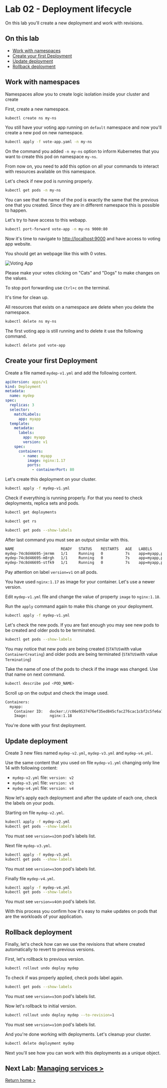# Lab 02 - Deployment lifecycle

On this lab you'll create a new deployment and work with revisions.

## On this lab

- [Work with namespaces](lab05.md#work-with-namespaces)
- [Create your first Deployment](lab06.md#create-your-first-deployment)
- [Update deployment](lab06.md#update-deployment)
- [Rollback deployment](lab06.md#rollback-deployment)

## Work with namespaces

Namespaces allow you to create logic isolation inside your cluster and create 

First, create a new namespace.

```bash
kubectl create ns my-ns
```

You still have your voting app running on `default` namespace and now you'll create a new pod on new namespace.

```bash
kubectl apply -f vote-app.yaml -n my-ns
```

On the command you added `-n my-ns` option to inform Kubernetes that you want to create this pod on namespace `my-ns`.

From now on, you need to add this option on all your commands to interact with resources available on this namespace.

Let's check if new pod is running properly.

```bash
kubectl get pods -n my-ns
```

You can see that the name of the pod is exactly the same that the previous one that you created. Since they are in different namespace this is possible to happen.

Let's try to have access to this webapp.

```bash
kubectl port-forward vote-app -n my-ns 9000:80
```

Now it's time to navigate to <http://localhost:9000> and have access to voting app website.

You should get an webpage like this with 0 votes.

![Voting App](images/lab02/image01.jpg "Voting App")

Please make your votes clicking on "Cats" and "Dogs" to make changes on the values.

To stop port forwarding use `Ctrl+c` on the terminal.

It's time for clean up.

All resources that exists on a namespace are delete when you delete the namespace.

```bash
kubectl delete ns my-ns
```

The first voting app is still running and to delete it use the following command.

```bash
kubectl delete pod vote-app
```

## Create your first Deployment

Create a file named `mydep-v1.yml` and add the following content.

```yaml
apiVersion: apps/v1
kind: Deployment
metadata:
  name: mydep
spec:
  replicas: 3
  selector:
    matchLabels:
      app: myapp
  template:
    metadata:
      labels:
        app: myapp
        version: v1
    spec:
      containers:
        - name: myapp
          image: nginx:1.17
          ports:
            - containerPort: 80
```

Let's create this deployment on your cluster.

```bash
kubectl apply -f mydep-v1.yml
```

Check if everything is running properly. For that you need to check deployments, replica sets and pods.

```bash
kubectl get deployments

kubectl get rs

kubectl get pods --show-labels
```

After last command you must see an output similar with this.

```bash
NAME                     READY   STATUS    RESTARTS   AGE   LABELS
mydep-74c8d46695-jmrmm   1/1     Running   0          7s    app=myapp,pod-template-hash=74c8d46695,version=v1
mydep-74c8d46695-m8rgh   1/1     Running   0          7s    app=myapp,pod-template-hash=74c8d46695,version=v1
mydep-74c8d46695-stfk9   1/1     Running   0          7s    app=myapp,pod-template-hash=74c8d46695,version=v1
```

Pay attention on label `version=v1` on all pods.

You have used `nginx:1.17` as image for your container. Let's use a newer version.

Edit `mydep-v1.yml` file and change the value of property `image` to `nginx:1.18`.

Run the `apply` command again to make this change on your deployment.

```bash
kubectl apply -f mydep-v1.yml
```

Let's check the new pods. If you are fast enough you may see new pods to be created and older pods to be terminated.

```bash
kubectl get pods --show-labels
```

You may notice that new pods are being created (`STATUS`with value `ContainerCreating`) and older pods are being terminated (`STATUS`with value `Terminating`)

Take the name of one of the pods to check if the image was changed. Use that name on next command.

```bash
kubectl describe pod <POD_NAME>
```

Scroll up on the output and check the image used.

```bash
Containers:
  myapp:
    Container ID:   docker://c06e9537476ef35ed845cfac276cac1cbf2c5fe6a777376f7ea0300bc453c312
    Image:          nginx:1.18
```

You're done with your first deployment.

## Update deployment

Create 3 new files named `mydep-v2.yml`, `mydep-v3.yml` and `mydep-v4.yml`.

Use the same content that you used on file `mydep-v1.yml` changing only line 14 with following content:

- `mydep-v2.yml` file: `version: v2`
- `mydep-v3.yml` file: `version: v3`
- `mydep-v4.yml` file: `version: v4`

Now let's apply each deployment and after the update of each one, check the labels on your pods.

Starting on file `mydep-v2.yml`.

```bash
kubectl apply -f mydep-v2.yml
kubectl get pods --show-labels
```

You must see `version=v2`on pod's labels list.

Next file `mydep-v3.yml`.

```bash
kubectl apply -f mydep-v3.yml
kubectl get pods --show-labels
```

You must see `version=v3`on pod's labels list.

Finally file `mydep-v4.yml`.

```bash
kubectl apply -f mydep-v4.yml
kubectl get pods --show-labels
```

You must see `version=v4`on pod's labels list.

With this process you confirm how it's easy to make updates on pods that are the workloads of your application.

## Rollback deployment

Finally, let's check how can we use the revisions that where created automatically to revert to previous versions.

First, let's rollback to previous version.

```bash
kubectl rollout undo deploy mydep
```

To check if was properly applied, check pods label again.

```bash
kubectl get pods --show-labels
```

You must see `version=v3`on pod's labels list.

Now let's rollback to initial version.

```bash
kubectl rollout undo deploy mydep --to-revision=1
```

You must see `version=v1`on pod's labels list.

And you're done working with deployments. Let's cleanup your cluster.

```bash
kubectl delete deployment mydep
```

Next you'll see how you can work with this deployments as a unique object.

## Next Lab: [Managing services >](lab07.md)

[Return home >](../README.md#labs)
